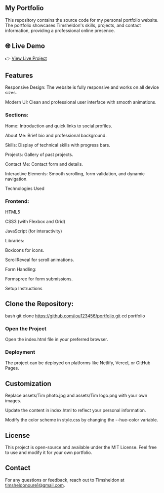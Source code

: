 ## My Portfolio
This repository contains the source code for my personal portfolio website. The portfolio showcases Timsheldon's skills, projects, and contact information, providing a professional online presence.

## 🌐 Live Demo
👉 [View Live Project](https://mytimsheldonportfolio.netlify.app/)

## Features

Responsive Design: The website is fully responsive and works on all device sizes.

Modern UI: Clean and professional user interface with smooth animations.

### Sections:

Home: Introduction and quick links to social profiles.

About Me: Brief bio and professional background.

Skills: Display of technical skills with progress bars.

Projects: Gallery of past projects.

Contact Me: Contact form and details.

Interactive Elements: Smooth scrolling, form validation, and dynamic navigation.

Technologies Used

### Frontend:

HTML5

CSS3 (with Flexbox and Grid)

JavaScript (for interactivity)

Libraries:

Boxicons for icons.

ScrollReveal for scroll animations.

Form Handling:

Formspree for form submissions.

Setup Instructions

## Clone the Repository:

bash
git clone https://github.com/iou123456/portfolio.git
cd portfolio
### Open the Project

Open the index.html file in your preferred browser.

### Deployment

The project can be deployed on platforms like Netlify, Vercel, or GitHub Pages.

## Customization

Replace assets/Tim photo.jpg and assets/Tim logo.png with your own images.

Update the content in index.html to reflect your personal information.

Modify the color scheme in style.css by changing the --hue-color variable.

## License

This project is open-source and available under the MIT License. Feel free to use and modify it for your own portfolio.

## Contact

For any questions or feedback, reach out to Timsheldon at timsheldonoure1@gmail.com.

